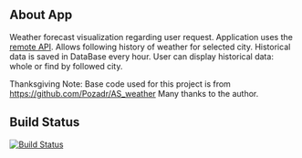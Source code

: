 ## About App

Weather forecast visualization regarding user request. Application uses the [remote API](https://www.metaweather.com/api/).
Allows following history of weather for selected city. Historical data is saved in DataBase every hour. 
User can display historical data: whole or find by followed city.

Thanksgiving Note: Base code used for this project is from https://github.com/Pozadr/AS_weather  Many thanks to the author.


## Build Status
[![Build Status](https://cicd.brainupgrade.in/buildStatus/icon?job=weather)](https://cicd.brainupgrade.in/job/weather/)